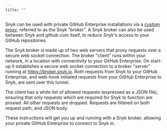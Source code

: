 ```yaml
---
title: ""
---
```


Snyk can be used with private GitHub Enterprise installations via a [custom proxy](https://github.com/Snyk/broker), referred to as the Snyk "broker". A Snyk broker can also be used between Snyk and github.com itself, to reduce Snyk's access to your GitHub repositories.

The Snyk broker is made up of two web servers that proxy requests over a secure web socket connection. The broker "client" runs within your network, in a location with connectivity to your GitHub Enterprise. On start-up it establishes a secure web socket connection to a broker "server" running at https://broker.snyk.io. Both requests from Snyk to your GitHub Enterprise, and web-hook initiated requests from your GitHub Enterprise to Snyk, are sent over this tunnel.

The client has a white list of allowed requests (expressed as a JSON file), ensuring that only requests which are required for Snyk to function are proxied. All other requests are dropped. Requests are filtered on both request path, and JSON body.

These instructions will get you up and running with a Snyk broker, allowing your private GitHub Enterprise to connect to Snyk.io.
